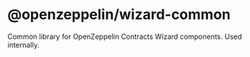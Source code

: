 # @openzeppelin/wizard-common

Common library for OpenZeppelin Contracts Wizard components. Used internally.
